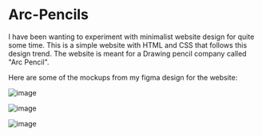 ﻿# Arc-Pencils

I have been wanting to experiment with minimalist website design for quite some time. This is a simple website with HTML and CSS that follows this design trend. The website is meant for a Drawing pencil company called "Arc Pencil".

Here are some of the mockups from my figma design for the website:


![image](https://github.com/user-attachments/assets/4412e108-8f70-4550-9a4b-bfccc0d65aad)

![image](https://github.com/user-attachments/assets/0ebc8a5a-15c6-469b-b23e-fd643d5d7fa8)

![image](https://github.com/user-attachments/assets/1a6c6c8b-9bbd-4b22-8100-7fd269910ba7)


